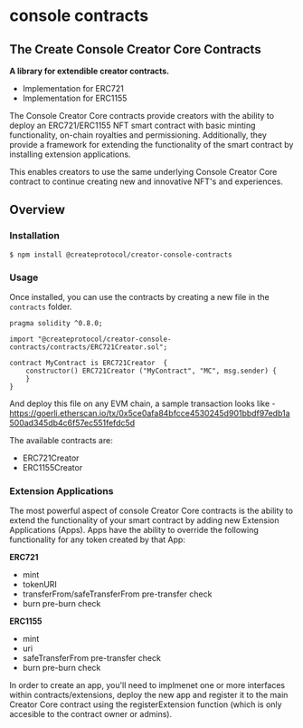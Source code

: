 # console contracts

## The Create Console Creator Core Contracts

**A library for extendible creator contracts.**

 * Implementation for ERC721
 * Implementation for ERC1155

The Console Creator Core contracts provide creators with the ability to deploy an ERC721/ERC1155 NFT smart contract with basic minting functionality, on-chain royalties and permissioning.  Additionally, they provide a framework for extending the functionality of the smart contract by installing extension applications.

This enables creators to use the same underlying Console Creator Core contract to continue creating new and innovative NFT's and experiences.

## Overview

### Installation

```console
$ npm install @createprotocol/creator-console-contracts 
```

### Usage

Once installed, you can use the contracts by creating a new file in the `contracts` folder.

```solidity
pragma solidity ^0.8.0;

import "@createprotocol/creator-console-contracts/contracts/ERC721Creator.sol";

contract MyContract is ERC721Creator  {
    constructor() ERC721Creator ("MyContract", "MC", msg.sender) {
    }
}
```
And deploy this file on any EVM chain, a sample transaction looks like - https://goerli.etherscan.io/tx/0x5ce0afa84bfcce4530245d901bbdf97edb1a500ad345db4c6f57ec551fefdc5d

The available contracts are:

 * ERC721Creator
 * ERC1155Creator

### Extension Applications

The most powerful aspect of console Creator Core contracts is the ability to extend the functionality of your smart contract by adding new Extension Applications (Apps). Apps have the ability to override the following functionality for any token created by that App:

**ERC721**
 * mint
 * tokenURI
 * transferFrom/safeTransferFrom pre-transfer check
 * burn pre-burn check

**ERC1155**
 * mint
 * uri
 * safeTransferFrom pre-transfer check
 * burn pre-burn check

In order to create an app, you'll need to implmenet one or more interfaces within contracts/extensions, deploy the new app and register it to the main Creator Core contract using the registerExtension function (which is only accesible to the contract owner or admins).
